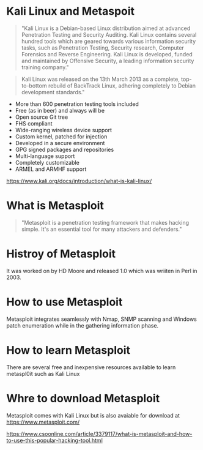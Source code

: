 # Kali Linux and Metaspoit

> "Kali Linux is a Debian-based Linux distribution aimed at advanced Penetration Testing and Security Auditing. Kali Linux contains several hundred tools which are geared towards various information security tasks, such as Penetration Testing, Security research, Computer Forensics and Reverse Engineering. Kali Linux is developed, funded and maintained by Offensive Security, a leading information security training company."

> Kali Linux was released on the 13th March 2013 as a complete, top-to-bottom rebuild of BackTrack Linux, adhering completely to Debian development standards."

* More than 600 penetration testing tools included  
* Free (as in beer) and always will be  
* Open source Git tree  
* FHS compliant  
* Wide-ranging wireless device support  
* Custom kernel, patched for injection  
* Developed in a secure environment  
* GPG signed packages and repositories  
* Multi-language support  
* Completely customizable  
* ARMEL and ARMHF support  

https://www.kali.org/docs/introduction/what-is-kali-linux/

# What is Metasploit
> "Metasploit is a penetration testing framework that makes hacking simple. It's an essential tool for many attackers and defenders."

# Histroy of Metasploit
It was worked on by HD Moore and released 1.0 which was wriiten in Perl in 2003.

# How to use Metasploit
Metasploit integrates seamlessly with Nmap, SNMP scanning and Windows patch enumeration while in the gathering information phase.

# How to learn Metasploit
There are several free and inexpensive resources available to learn metaspl0it such as Kali Linux

# Whre to download Metasploit
Metasploit comes with Kali Linux but is also avaiable for download at https://www.metasploit.com/

https://www.csoonline.com/article/3379117/what-is-metasploit-and-how-to-use-this-popular-hacking-tool.html

